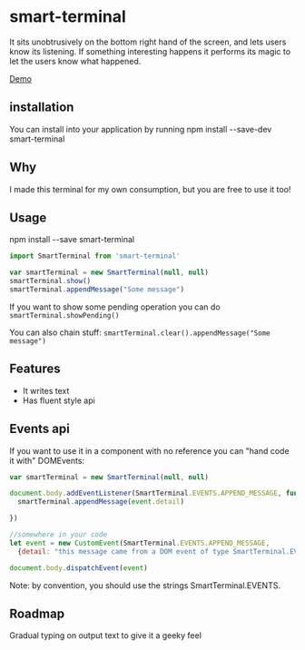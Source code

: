 # smart-terminal

It sits unobtrusively on the bottom right hand of the screen, and lets users know its listening. If something interesting happens
it performs its magic to let the users know what happened.

  [Demo](https://quantumjs.github.io/smart-terminal/demo/build/)

## installation
You can install into your application by running 
npm install --save-dev smart-terminal

## Why

I made this terminal for my own consumption, but you are free to use it too!

## Usage

npm install --save smart-terminal

```typescript
import SmartTerminal from 'smart-terminal'

var smartTerminal = new SmartTerminal(null, null)
smartTerminal.show()
smartTerminal.appendMessage("Some message")
```

If you want to show some pending operation you can do
`smartTerminal.showPending()`

You can also chain stuff:
`smartTerminal.clear().appendMessage("Some message")`

## Features

* It writes text
* Has fluent style api
  
## Events api

If you want to use it in a component with no reference you can "hand code it with" DOMEvents:

```js
var smartTerminal = new SmartTerminal(null, null)

document.body.addEventListener(SmartTerminal.EVENTS.APPEND_MESSAGE, function (event: CustomEvent) {
  smartTerminal.appendMessage(event.detail)

})

//somewhere in your code
let event = new CustomEvent(SmartTerminal.EVENTS.APPEND_MESSAGE,
  {detail: "this message came from a DOM event of type SmartTerminal.EVENTS.APPEND_MESSAGE"})

document.body.dispatchEvent(event)
```
Note: by convention, you should use the strings SmartTerminal.EVENTS. 

## Roadmap

Gradual typing on output text to give it a geeky feel
